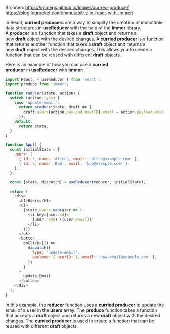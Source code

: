Bronnen:
https://immerjs.github.io/immer/curried-produce/
https://blog.logrocket.com/immutability-in-react-with-immer/

In React, **curried producers** are a way to simplify the creation of immutable data structures in **useReducer** with the help of the **Immer** library. A **producer** is a function that takes a **draft** object and returns a new **draft** object with the desired changes. A **curried producer** is a function that returns another function that takes a **draft** object and returns a new **draft** object with the desired changes. This allows you to create a function that can be reused with different **draft** objects.

Here is an example of how you can use a **curried producer** in **useReducer** with **Immer**:

```javascript
import React, { useReducer } from 'react';
import produce from 'immer';

function reducer(state, action) {
  switch (action.type) {
    case 'update-email':
      return produce(state, draft => {
        draft.users[action.payload.userID].email = action.payload.email;
      });
    default:
      return state;
  }
}

function App() {
  const initialState = {
    users: [
      { id: 1, name: 'Alice', email: 'alice@example.com' },
      { id: 2, name: 'Bob', email: 'bob@example.com' },
    ],
  };

  const [state, dispatch] = useReducer(reducer, initialState);

  return (
    <div>
      <h1>Users</h1>
      <ul>
        {state.users.map(user => (
          <li key={user.id}>
            {user.name} ({user.email})
          </li>
        ))}
      </ul>
      <button
        onClick={() =>
          dispatch({
            type: 'update-email',
            payload: { userID: 1, email: 'new-email@example.com' },
          })
        }
      >
        Update Email
      </button>
    </div>
  );
}
```

In this example, the **reducer** function uses a **curried producer** to update the email of a user in the **users** array. The **produce** function takes a function that accepts a **draft** object and returns a new **draft** object with the desired changes. The **curried producer** is used to create a function that can be reused with different **draft** objects.